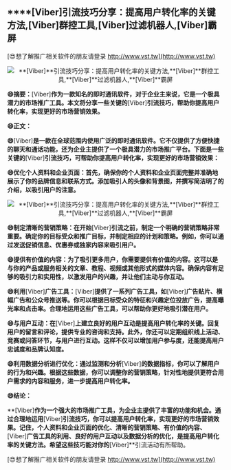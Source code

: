## ****[Viber]**引流技巧分享：提高用户转化率的关键方法,**[Viber]**群控工具,**[Viber]**过滤机器人,**[Viber]**霸屏**

[😍想了解推广相关软件的朋友请登录 http://www.vst.tw](http://www.vst.tw)

 <center><img src="https://vst.tw/MP4/tuiguang/png/7.png" alt="**[Viber]**引流技巧分享：提高用户转化率的关键方法,**[Viber]**群控工具,**[Viber]**过滤机器人,**[Viber]**霸屏"></center>

**😄摘要：**[Viber]**作为一款知名的即时通讯软件，对于企业主来说，它是一个极具潜力的市场推广工具。本文将分享一些关键的**[Viber]**引流技巧，帮助你提高用户转化率，实现更好的市场营销效果。**

**😄正文：**

**😄**[Viber]**是一款在全球范围内使用广泛的即时通讯软件。它不仅提供了方便快捷的聊天和通话功能，还为企业主提供了一个极具潜力的市场推广平台。下面是一些关键的**[Viber]**引流技巧，可帮助你提高用户转化率，实现更好的市场营销效果：**

**😄优化个人资料和企业页面：首先，确保你的个人资料和企业页面完整并准确地展示了你的品牌信息和联系方式。添加吸引人的头像和背景图，并撰写简洁明了的介绍，以吸引用户的注意。**

 <center><img src="https://vst.tw/MP4/tuiguang/png/7.png" alt="**[Viber]**引流技巧分享：提高用户转化率的关键方法,**[Viber]**群控工具,**[Viber]**过滤机器人,**[Viber]**霸屏"></center>

**😄制定清晰的营销策略：在开始**[Viber]**引流之前，制定一个明确的营销策略非常重要。确定你的目标受众和推广目标，并制定相应的计划和策略。例如，你可以通过发送促销信息、优惠券或独家内容来吸引用户。**

**😄提供有价值的内容：为了吸引更多用户，你需要提供有价值的内容。这可以是与你的产品或服务相关的文章、教程、视频或其他形式的媒体内容。确保内容有足够的吸引力和实用性，以激发用户的兴趣，并让他们主动与你互动。**

**😄利用**[Viber]**广告工具：**[Viber]**提供了一系列广告工具，如**[Viber]**广告贴片、横幅广告和公众号推送等。你可以根据目标受众的特征和兴趣定位投放广告，提高曝光率和点击率。合理地运用这些广告工具，可以帮助你更好地吸引潜在用户。**

**😄与用户互动：在**[Viber]**上建立良好的用户互动是提高用户转化率的关键。回复用户的留言和评论，提供专业的咨询和支持。此外，你还可以定期组织线上活动、竞赛或问答环节，与用户进行互动。这样不仅可以增加用户参与度，还能提高用户忠诚度和品牌认知度。**

**😄利用数据分析进行优化：通过监测和分析**[Viber]**的数据指标，你可以了解用户的行为和兴趣。根据这些数据，你可以调整你的营销策略，针对性地提供更符合用户需求的内容和服务，进一步提高用户转化率。**

**😄结论：**

**[Viber]**作为一个强大的市场推广工具，为企业主提供了丰富的功能和机会。通过合理地运用**[Viber]**引流技巧，你可以提高用户转化率，实现更好的市场营销效果。记住，个人资料和企业页面的优化、清晰的营销策略、有价值的内容、**[Viber]**广告工具的利用、良好的用户互动以及数据分析的优化，是提高用户转化率的关键方法。希望这些技巧能对你的**[Viber]**引流活动有所帮助。

[😍想了解推广相关软件的朋友请登录 http://www.vst.tw](http://www.vst.tw)



